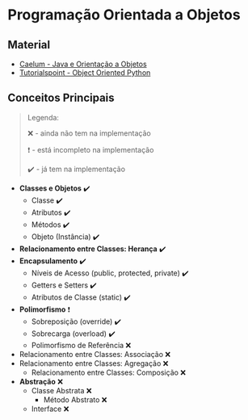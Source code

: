 # Programação Orientada a Objetos

## Material

* [Caelum - Java e Orientação a Objetos](https://www.caelum.com.br/download/caelum-java-objetos-fj11.pdf)
* [Tutorialspoint - Object Oriented Python](https://www.tutorialspoint.com/object_oriented_python/object_oriented_python_tutorial.pdf)

## Conceitos Principais

> Legenda:
>
>  :x: - ainda não tem na implementação 
>
>  :heavy_exclamation_mark: - está incompleto na implementação
>
>  :heavy_check_mark: - já tem na implementação

* **Classes e Objetos** :heavy_check_mark:
  * Classe :heavy_check_mark:
  * Atributos :heavy_check_mark:
  * Métodos :heavy_check_mark:
  * Objeto (Instância) :heavy_check_mark:
* **Relacionamento entre Classes: Herança** :heavy_check_mark:
* **Encapsulamento** :heavy_check_mark:
  * Níveis de Acesso (public, protected, private) :heavy_check_mark:
  * Getters e Setters :heavy_check_mark:
  * Atributos de Classe (static) :heavy_check_mark:
* **Polimorfismo** :heavy_exclamation_mark:
  * Sobreposição (override) :heavy_check_mark:
  * Sobrecarga (overload) :heavy_check_mark:
  * Polimorfismo de Referência :x:
* Relacionamento entre Classes: Associação :x:
* Relacionamento entre Classes: Agregação :x:
  * Relacionamento entre Classes: Composição :x:
* **Abstração** :x:
  * Classe Abstrata :x:
    * Método Abstrato :x:
  * Interface :x:
